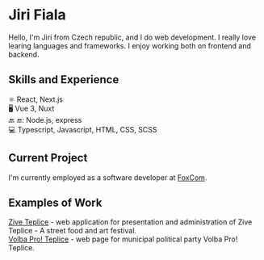 # Jiri Fiala

Hello, I'm Jiri from Czech republic, and I do web development. I really love learing languages and frameworks. I enjoy working both on frontend and backend.

## Skills and Experience

⚛️ React, Next.js \
:desktop_computer: Vue 3, Nuxt \
🔙 🔚: Node.js, express \
💻 Typescript, Javascript, HTML, CSS, SCSS 


## Current Project

I'm currently employed as a software developer at [FoxCom](http://www.foxcom.eu/).

## Examples of Work

[Zive Teplice](https://www.ziveteplice.cz/) - web application for presentation and administration of Zive Teplice - A street food and art festival. \
[Volba Pro! Teplice](https://www.volbaproteplice.cz/) - web page for municipal political party Volba Pro! Teplice.


